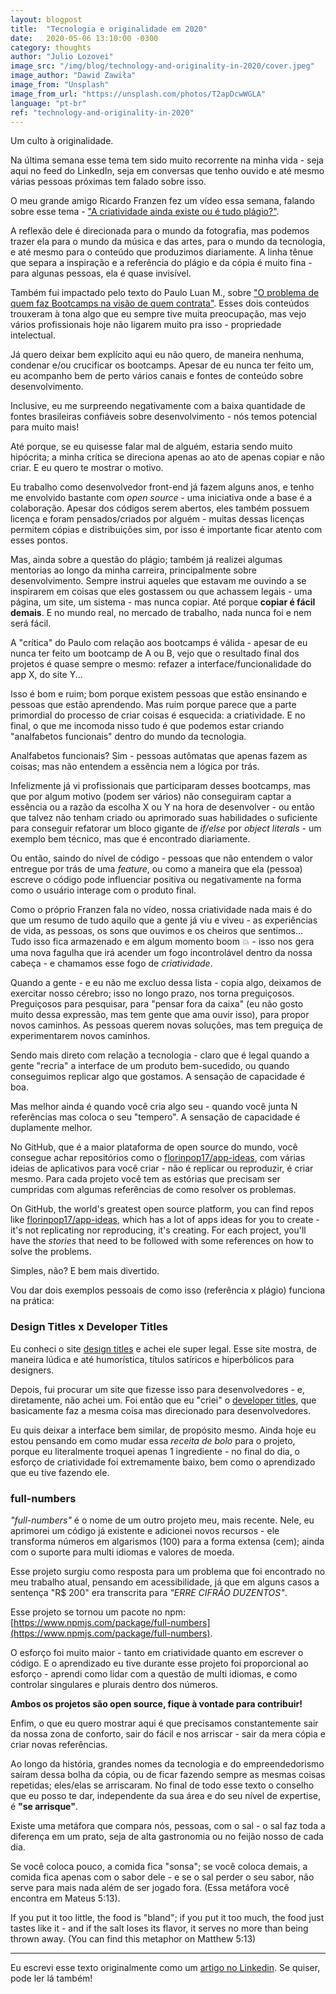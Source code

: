 ```yaml
---
layout: blogpost
title:  "Tecnologia e originalidade em 2020"
date:   2020-05-06 13:10:00 -0300
category: thoughts
author: "Julio Lozovei"
image_src: "/img/blog/technology-and-originality-in-2020/cover.jpeg"
image_author: "Dawid Zawiła"
image_from: "Unsplash"
image_from_url: "https://unsplash.com/photos/T2apDcwWGLA"
language: "pt-br"
ref: "technology-and-originality-in-2020"
---
```

Um culto à originalidade.
<!--more-->
Na última semana esse tema tem sido muito recorrente na minha vida - seja aqui no feed do LinkedIn, seja em conversas que tenho ouvido e até mesmo várias pessoas próximas tem falado sobre isso.

O meu grande amigo Ricardo Franzen fez um vídeo essa semana, falando sobre esse tema - ["A criatividade ainda existe ou é tudo plágio?"](https://www.youtube.com/watch?v=IZ-7P2TBCQU).

A reflexão dele é direcionada para o mundo da fotografia, mas podemos trazer ela para o mundo da música e das artes, para o mundo da tecnologia, e até mesmo para o conteúdo que produzimos diariamente. A linha tênue que separa a inspiração e a referência do plágio e da cópia é muito fina - para algunas pessoas, ela é quase invisível.

Também fui impactado pelo texto do Paulo Luan M., sobre ["O problema de quem faz Bootcamps na visão de quem contrata"](https://www.linkedin.com/pulse/o-problema-de-quem-faz-bootcamps-na-vis%C3%A3o-contrata-mariano-silva/?lipi=urn%3Ali%3Apage%3Ad_flagship3_pulse_read%3B79a6782YQQuTBxCvZZ8xfw%3D%3D). Esses dois conteúdos trouxeram à tona algo que eu sempre tive muita preocupação, mas vejo vários profissionais hoje não ligarem muito pra isso - propriedade intelectual.

Já quero deixar bem explícito aqui eu não quero, de maneira nenhuma, condenar e/ou crucificar os bootcamps. Apesar de eu nunca ter feito um, eu acompanho bem de perto vários canais e fontes de conteúdo sobre desenvolvimento.

Inclusive, eu me surpreendo negativamente com a baixa quantidade de fontes brasileiras confiáveis sobre desenvolvimento - nós temos potencial para muito mais!

Até porque, se eu quisesse falar mal de alguém, estaria sendo muito hipócrita; a minha crítica se direciona apenas ao ato de apenas copiar e não criar. E eu quero te mostrar o motivo.

Eu trabalho como desenvolvedor front-end já fazem alguns anos, e tenho me envolvido bastante com _open source_ - uma iniciativa onde a base é a colaboração. Apesar dos códigos serem abertos, eles também possuem licença e foram pensados/criados por alguém - muitas dessas licenças permitem cópias e distribuições sim, por isso é importante ficar atento com esses pontos.

Mas, ainda sobre a questão do plágio; também já realizei algumas mentorias ao longo da minha carreira, principalmente sobre desenvolvimento. Sempre instrui aqueles que estavam me ouvindo a se inspirarem em coisas que eles gostassem ou que achassem legais - uma página, um site, um sistema - mas nunca copiar. Até porque **copiar é fácil demais**. E no mundo real, no mercado de trabalho, nada nunca foi e nem será fácil.

A "crítica" do Paulo com relação aos bootcamps é válida - apesar de eu nunca ter feito um bootcamp de A ou B, vejo que o resultado final dos projetos é quase sempre o mesmo: refazer a interface/funcionalidade do app X, do site Y...

Isso é bom e ruim; bom porque existem pessoas que estão ensinando e pessoas que estão aprendendo. Mas ruim porque parece que a parte primordial do processo de criar coisas é esquecida: a criatividade. E no final, o que me incomoda nisso tudo é que podemos estar criando "analfabetos funcionais" dentro do mundo da tecnologia.

Analfabetos funcionais? Sim - pessoas autômatas que apenas fazem as coisas; mas não entendem a essência nem a lógica por trás.

Infelizmente já vi profissionais que participaram desses bootcamps, mas que por algum motivo (podem ser vários) não conseguiram captar a essência ou a razão da escolha X ou Y na hora de desenvolver - ou então que talvez não tenham criado ou aprimorado suas habilidades o suficiente para conseguir refatorar um bloco gigante de _if/else_ por _object literals_ - um exemplo bem técnico, mas que é encontrado diariamente.

Ou então, saindo do nível de código - pessoas que não entendem o valor entregue por trás de uma _feature_, ou como a maneira que ela (pessoa) escreve o código pode influenciar positiva ou negativamente na forma como o usuário interage com o produto final.

Como o próprio Franzen fala no vídeo, nossa criatividade nada mais é do que um resumo de tudo aquilo que a gente já viu e viveu - as experiências de vida, as pessoas, os sons que ouvimos e os cheiros que sentimos... Tudo isso fica armazenado e em algum momento boom 💥 - isso nos gera uma nova fagulha que irá acender um fogo incontrolável dentro da nossa cabeça - e chamamos esse fogo de _criatividade_.

Quando a gente - e eu não me excluo dessa lista - copia algo, deixamos de exercitar nosso cérebro; isso no longo prazo, nos torna preguiçosos. Preguiçosos para pesquisar, para "pensar fora da caixa" (eu não gosto muito dessa expressão, mas tem gente que ama ouvir isso), para propor novos caminhos. As pessoas querem novas soluções, mas tem preguiça de experimentarem novos caminhos.

Sendo mais direto com relação a tecnologia - claro que é legal quando a gente "recria" a interface de um produto bem-sucedido, ou quando conseguimos replicar algo que gostamos. A sensação de capacidade é boa.

Mas melhor ainda é quando você cria algo seu - quando você junta N referências mas coloca o seu "tempero". A sensação de capacidade é duplamente melhor.

No GitHub, que é a maior plataforma de open source do mundo, você consegue achar repositórios como o [florinpop17/app-ideas](https://github.com/florinpop17/app-ideas), com várias ideias de aplicativos para você criar - não é replicar ou reproduzir, é criar mesmo. Para cada projeto você tem as estórias que precisam ser cumpridas com algumas referências de como resolver os problemas.

On GitHub, the world's greatest open source platform, you can find repos like [florinpop17/app-ideas](https://github.com/florinpop17/app-ideas), which has a lot of apps ideas for you to create - it's not replicating nor reproducing, it's creating. For each project, you'll have the _stories_ that need to be followed with some references on how to solve the problems.

Simples, não? E bem mais divertido.

Vou dar dois exemplos pessoais de como isso (referência x plágio) funciona na prática:


### Design Titles x Developer Titles
Eu conheci o site [design titles](https://designtitles.com/) e achei ele super legal. Esse site mostra, de maneira lúdica e até humorística, títulos satíricos e hiperbólicos para designers.

Depois, fui procurar um site que fizesse isso para desenvolvedores - e, diretamente, não achei um. Foi então que eu "criei" o [developer titles](https://developertitles.com/), que basicamente faz a mesma coisa mas direcionado para desenvolvedores.

Eu quis deixar a interface bem similar, de propósito mesmo. Ainda hoje eu estou pensando em como mudar essa _receita de bolo_ para o projeto, porque eu literalmente troquei apenas 1 ingrediente - no final do dia, o esforço de criatividade foi extremamente baixo, bem como o aprendizado que eu tive fazendo ele.


### full-numbers
_"full-numbers"_ é o nome de um outro projeto meu, mais recente. Nele, eu aprimorei um código já existente e adicionei novos recursos - ele transforma números em algarismos (100) para a forma extensa (cem); ainda com o suporte para multi idiomas e valores de moeda.

Esse projeto surgiu como resposta para um problema que foi encontrado no meu trabalho atual, pensando em acessibilidade, já que em alguns casos a sentença "R$ 200" era transcrita para _"ERRE CIFRÃO DUZENTOS"_.

Esse projeto se tornou um pacote no npm: [https://www.npmjs.com/package/full-numbers](https://www.npmjs.com/package/full-numbers).

O esforço foi muito maior - tanto em criatividade quanto em escrever o código. E o aprendizado eu tive durante esse projeto foi proporcional ao esforço - aprendi como lidar com a questão de multi idiomas, e como controlar singulares e plurais dentro dos números.

**Ambos os projetos são open source, fique à vontade para contribuir!**

Enfim, o que eu quero mostrar aqui é que precisamos constantemente sair da nossa zona de conforto, sair do fácil e nos arriscar - sair da mera cópia e criar novas referências.

Ao longo da história, grandes nomes da tecnologia e do empreendedorismo saíram dessa bolha da cópia, ou de ficar fazendo sempre as mesmas coisas repetidas; eles/elas se arriscaram. No final de todo esse texto o conselho que eu posso te dar, independente da sua área e do seu nível de expertise, é **"se arrisque"**.

Existe uma metáfora que compara nós, pessoas, com o sal - o sal faz toda a diferença em um prato, seja de alta gastronomia ou no feijão nosso de cada dia.

Se você coloca pouco, a comida fica "sonsa"; se você coloca demais, a comida fica apenas com o sabor dele - e se o sal perder o seu sabor, não serve para mais nada além de ser jogado fora. (Essa metáfora você encontra em Mateus 5:13).

If you put it too little, the food is "bland"; if you put it too much, the food just tastes like it - and if the salt loses its flavor, it serves no more than being thrown away. (You can find this metaphor on Matthew 5:13)

***

Eu escrevi esse texto originalmente como um [artigo no Linkedin](https://www.linkedin.com/pulse/tecnologia-e-originalidade-em-2020-julio-lozovei/). Se quiser, pode ler lá também!
